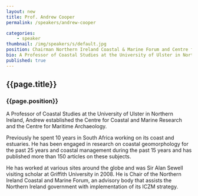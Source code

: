 ```yaml
---
layout: new
title: Prof. Andrew Cooper
permalink: /speakers/andrew-cooper

categories: 
    - speaker
thumbnail: /img/speakers/s/default.jpg
position: Chairman Northern Ireland Coastal & Marine Forum and Centre for Coastal and Marine Research University of Ulster
bio: A Professor of Coastal Studies at the University of Ulster in Northern Ireland, Andrew established the Centre for Coastal and Marine Research and the Centre for Maritime Archaeology. 
published: true
---
```


## {{page.title}}
### {{page.position}}

A Professor of Coastal Studies at the University of Ulster in Northern Ireland, Andrew established the Centre for Coastal and Marine Research and the Centre for Maritime Archaeology. 

Previously he spent 10 years in South Africa working on its coast and estuaries. He has been engaged in research on coastal geomorphology for the past 25 years and coastal management during the past 15 years and has published more than 150 articles on these subjects. 

He has worked at various sites around the globe and was Sir Alan Sewell visiting scholar at Griffith University in 2008. He is Chair of the Northern Ireland Coastal and Marine Forum, an advisory body that assists the Northern Ireland government with implementation of its ICZM strategy.